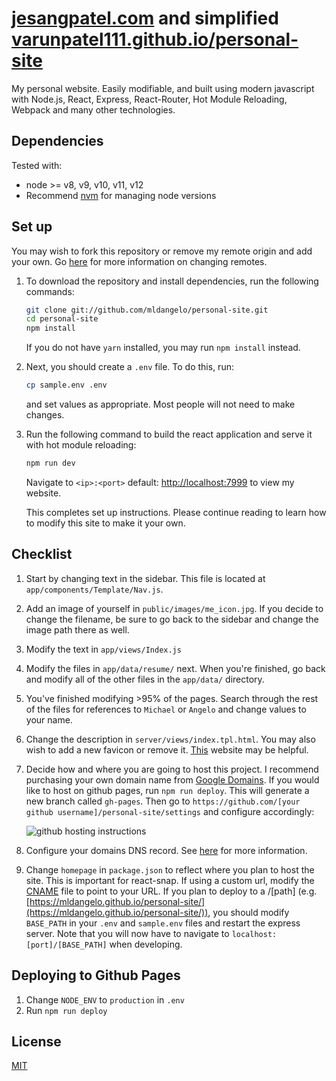 # [jesangpatel.com](http://jesangpatel.com) and simplified [varunpatel111.github.io/personal-site](https://varunpatel111.github.io/personal-site/)

My personal website. Easily modifiable, and built using modern javascript with Node.js, React, Express, React-Router, Hot Module Reloading, Webpack and many other technologies.

## Dependencies

Tested with:

* node >= v8, v9, v10, v11, v12
* Recommend [nvm](https://github.com/creationix/nvm#installation) for managing node versions

## Set up

You may wish to fork this repository or remove my remote origin and add your own. Go [here](https://help.github.com/articles/changing-a-remote-s-url/) for more information on changing remotes.  

1. To download the repository and install dependencies, run the following commands:

    ```bash
    git clone git://github.com/mldangelo/personal-site.git
    cd personal-site
    npm install
    ```

    If you do not have `yarn` installed, you may run `npm install` instead.

2. Next, you should create a `.env` file. To do this, run:

    ```bash
    cp sample.env .env
    ```

    and set values as appropriate. Most people will not need to make changes.

3. Run the following command to build the react application and serve it with hot module reloading:

    ```bash
    npm run dev
    ```

    Navigate to `<ip>:<port>` default: [http://localhost:7999](http://localhost:7999) to view my website.

    This completes set up instructions. Please continue reading to learn how to modify this site to make it your own.

## Checklist

1. Start by changing text in the sidebar. This file is located at `app/components/Template/Nav.js`.
2. Add an image of yourself in `public/images/me_icon.jpg`. If you decide to change the filename, be sure to go back to the sidebar and change the image path there as well.
3. Modify the text in `app/views/Index.js`
4. Modify the files in `app/data/resume/` next. When you're finished, go back and modify all of the other files in the `app/data/` directory.
5. You've finished modifying >95% of the pages. Search through the rest of the files for references to `Michael` or `Angelo` and change values to your name.
6. Change the description in `server/views/index.tpl.html`. You may also wish to add a new favicon or remove it. [This](https://realfavicongenerator.net/) website may be helpful.
7. Decide how and where you are going to host this project. I recommend purchasing your own domain name from [Google Domains](https://domains.google). If you would like to host on github pages, run `npm run deploy`. This will generate a new branch called `gh-pages`. Then go to `https://github.com/[your github username]/personal-site/settings` and configure accordingly:

    ![github hosting instructions](docs/gh-pages.png)

8. Configure your domains DNS record. See [here]( https://help.github.com/articles/using-a-custom-domain-with-github-pages/) for more information.
9. Change `homepage` in `package.json` to reflect where you plan to host the site. This is important for react-snap. If using a custom url, modify the [CNAME](/public/CNAME) file to point to your URL. If you plan to deploy to a /[path]
(e.g. [https://mldangelo.github.io/personal-site/](https://mldangelo.github.io/personal-site/)), you should modify `BASE_PATH` in your `.env` and `sample.env` files and restart the express server. Note that you will now have to navigate to `localhost:[port]/[BASE_PATH]` when developing.

## Deploying to Github Pages

1. Change `NODE_ENV` to `production` in `.env`
2. Run `npm run deploy`

## License

[MIT](https://github.com/mldangelo/personal-site/blob/master/LICENSE)
